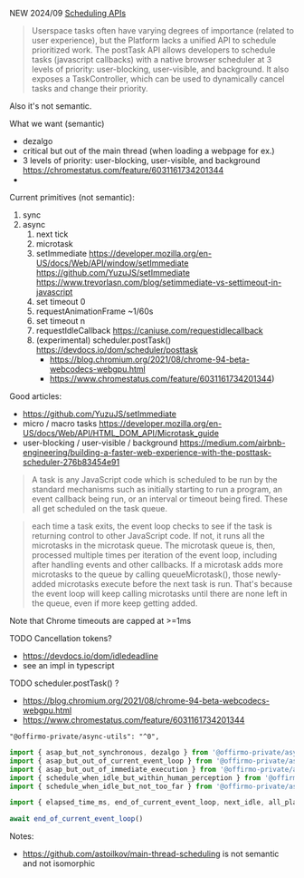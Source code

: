 

NEW 2024/09 [Scheduling APIs](https://chromestatus.com/feature/6031161734201344)
> Userspace tasks often have varying degrees of importance (related to user experience),
> but the Platform lacks a unified API to schedule prioritized work.
> The postTask API allows developers to schedule tasks (javascript callbacks)
> with a native browser scheduler at 3 levels of priority: user-blocking, user-visible, and background.
> It also exposes a TaskController, which can be used to dynamically cancel tasks and change their priority.

Also it's not semantic.

What we want (semantic)
- dezalgo
- critical but out of the main thread (when loading a webpage for ex.)
- 3 levels of priority: user-blocking, user-visible, and background https://chromestatus.com/feature/6031161734201344
-

Current primitives (not semantic):
1. sync
1. async
   1. next tick
   1. microtask
   1. setImmediate https://developer.mozilla.org/en-US/docs/Web/API/window/setImmediate https://github.com/YuzuJS/setImmediate https://www.trevorlasn.com/blog/setimmediate-vs-settimeout-in-javascript
   1. set timeout 0
   1. requestAnimationFrame  ~1/60s
   1. set timeout n
   1. requestIdleCallback https://caniuse.com/requestidlecallback
   1. (experimental) scheduler.postTask() https://devdocs.io/dom/scheduler/posttask
      * https://blog.chromium.org/2021/08/chrome-94-beta-webcodecs-webgpu.html
      * https://www.chromestatus.com/feature/6031161734201344)

Good articles:
* https://github.com/YuzuJS/setImmediate
* micro / macro tasks https://developer.mozilla.org/en-US/docs/Web/API/HTML_DOM_API/Microtask_guide
* user-blocking / user-visible / background https://medium.com/airbnb-engineering/building-a-faster-web-experience-with-the-posttask-scheduler-276b83454e91

> A task is any JavaScript code which is scheduled to be run by the standard mechanisms
> such as initially starting to run a program, an event callback being run, or an interval or timeout being fired.
> These all get scheduled on the task queue.

> each time a task exits, the event loop checks to see if the task is returning control to other JavaScript code.
> If not, it runs all the microtasks in the microtask queue.
> The microtask queue is, then, processed multiple times per iteration of the event loop, including after handling events and other callbacks.
> If a microtask adds more microtasks to the queue by calling queueMicrotask(),
> those newly-added microtasks execute before the next task is run.
> That's because the event loop will keep calling microtasks until there are none left in the queue, even if more keep getting added.

Note that Chrome timeouts are capped at >=1ms

TODO Cancellation tokens?
* https://devdocs.io/dom/idledeadline
* see an impl in typescript

TODO scheduler.postTask() ?
* https://blog.chromium.org/2021/08/chrome-94-beta-webcodecs-webgpu.html
* https://www.chromestatus.com/feature/6031161734201344


```
"@offirmo-private/async-utils": "^0",
```
```ts
import { asap_but_not_synchronous, dezalgo } from '@offirmo-private/async-utils'
import { asap_but_out_of_current_event_loop } from '@offirmo-private/async-utils'
import { asap_but_out_of_immediate_execution } from '@offirmo-private/async-utils'
import { schedule_when_idle_but_within_human_perception } from '@offirmo-private/async-utils'
import { schedule_when_idle_but_not_too_far } from '@offirmo-private/async-utils'

import { elapsed_time_ms, end_of_current_event_loop, next_idle, all_planned_idle_executed } from '@offirmo-private/async-utils'

await end_of_current_event_loop()
```


Notes:
* https://github.com/astoilkov/main-thread-scheduling is not semantic and not isomorphic
